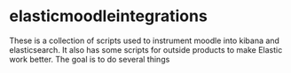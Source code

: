 # elasticmoodleintegrations
These is a collection of scripts used to instrument moodle into kibana and elasticsearch. It also has some scripts for outside products to make Elastic work better. The goal is to do several things 
